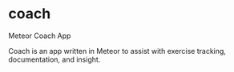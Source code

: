 # coach
Meteor Coach App

Coach is an app written in Meteor to assist with exercise tracking, documentation, and insight.
